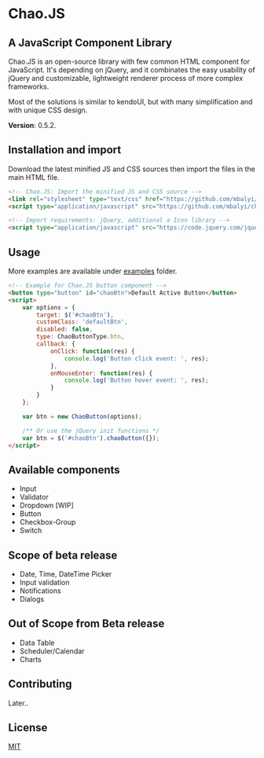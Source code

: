 # Chao.JS
## A JavaScript Component Library
Chao.JS is an open-source library with few common HTML component for JavaScript. It's depending on jQuery, and it combinates the easy usability of jQuery and customizable, lightweight renderer process of more complex frameworks.

Most of the solutions is similar to kendoUI, but with many simplification and with unique CSS design.

**Version**: 0.5.2.

## Installation and import

Download the latest minified JS and CSS sources then import the files in the main HTML file.
```html
<!-- Chao.JS: Import the minified JS and CSS source -->
<link rel="stylesheet" type="text/css" href="https://github.com/mbalyi/chaojs/blob/master/chao.min.css">
<script type="application/javascript" src="https://github.com/mbalyi/chaojs/blob/master/chao.min.js"></script>

<!-- Import requirements: jQuery, additional a Icon library -->
<script type="application/javascript" src="https://code.jquery.com/jquery-3.3.1.min.js"></script>
```

## Usage

More examples are available under [examples](https://github.com/mbalyi/chaojs/tree/master/examples) folder.
```html
<!-- Example for Chao.JS button component -->
<button type="button" id="chaoBtn">Default Active Button</button>
<script>
    var options = {
        target: $('#chaoBtn'),
        customClass: 'defaultBtn',
        disabled: false,
        type: ChaoButtonType.btn,
        callback: {
            onClick: function(res) {
                console.log('Button click event: ', res);
            },
            onMouseEnter: function(res) {
                console.log('Button hover event: ', res);
            }
        }
    };

    var btn = new ChaoButton(options);

    /** Or use the jQuery init functions */
    var btn = $('#chaoBtn').chaoButton({});
</script>
```

## Available components
- Input
- Validator
- Dropdown [WIP]
- Button
- Checkbox-Group
- Switch

## Scope of beta release
- Date, Time, DateTime Picker
- Input validation
- Notifications
- Dialogs

## Out of Scope from Beta release
- Data Table
- Scheduler/Calendar
- Charts

## Contributing
Later..

## License
[MIT](https://github.com/mbalyi/chaojs/blob/master/LICENSE)